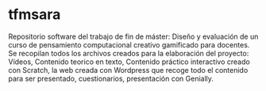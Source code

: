 # tfmsara
Repositorio software del trabajo de fin de máster: Diseño y evaluación de un curso de pensamiento computacional creativo gamificado para docentes. 
Se recopilan todos los archivos creados para la elaboración del proyecto: Vídeos, Contenido teorico en texto, Contenido práctico interactivo creado con Scratch, la web creada con Wordpress que recoge todo el contenido para ser presentado, cuestionarios, presentación con Genially.
